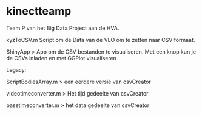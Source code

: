 # kinectteamp

Team P van het Big Data Project aan de HVA.

xyzToCSV.m
Script om de Data van de VLO om te zetten naar CSV formaat.

ShinyApp > App om de CSV bestanden te visualiseren. Met een knop kun je de CSVs inladen en met GGPlot visualiseren


Legacy:

ScriptBodiesArray.m > een eerdere versie van csvCreator

videotimeconverter.m > Het tijd gedeelte van csvCreator

basetimeconverter.m > het data gedeelte van csvCreator